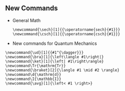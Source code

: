 New Commands
------------

-  General Math
   
   ```
   \newcommand{\sech}[1]{{\operatorname{sech}{#1}}}
   \newcommand{\csch}[1]{{\operatorname{csch}{#1}}}
   ```

-	New commands for Quantum Mechanics

   ```
   \newcommand{\ud}[1]{{#1^{\dagger}}}
   \newcommand{\bra}[1]{\left\langle #1\right|}
   \newcommand{\ket}[1]{\left| #1\right\rangle}
   \newcommand\Tr{\mathrm{Tr}}
   \newcommand{\braket}[2]{\langle #1 \mid #2 \rangle}
   \newcommand\d{\mathrm{d}}
   \newcommand\I{\mathbb{I}}
   \newcommand{\avg}[1]{\left< #1 \right>}
   ```
